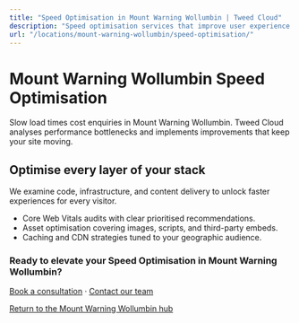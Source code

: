 ```yaml
---
title: "Speed Optimisation in Mount Warning Wollumbin | Tweed Cloud"
description: "Speed optimisation services that improve user experience for Mount Warning Wollumbin visitors."
url: "/locations/mount-warning-wollumbin/speed-optimisation/"
---
```


# Mount Warning Wollumbin Speed Optimisation

Slow load times cost enquiries in Mount Warning Wollumbin. Tweed Cloud analyses performance bottlenecks and implements improvements that keep your site moving.

## Optimise every layer of your stack

We examine code, infrastructure, and content delivery to unlock faster experiences for every visitor.

- Core Web Vitals audits with clear prioritised recommendations.
- Asset optimisation covering images, scripts, and third-party embeds.
- Caching and CDN strategies tuned to your geographic audience.

### Ready to elevate your Speed Optimisation in Mount Warning Wollumbin?

[Book a consultation](/consultation/) · [Contact our team](/contact/)

[Return to the Mount Warning Wollumbin hub](/locations/mount-warning-wollumbin/)
